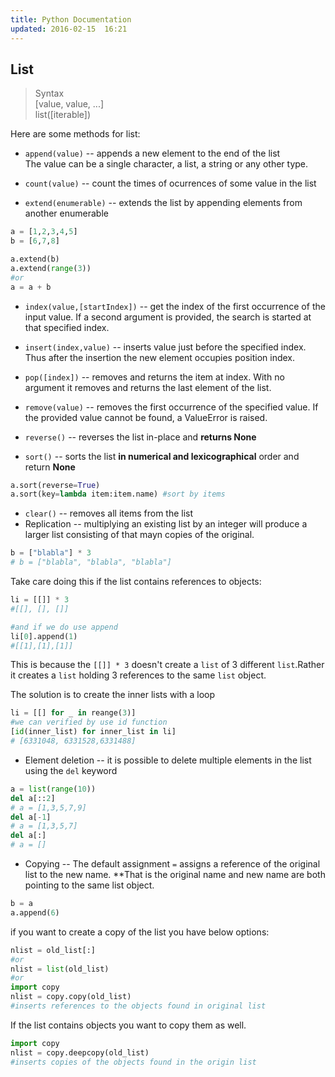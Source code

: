 ```yaml
---
title: Python Documentation
updated: 2016-02-15  16:21
---
```


## List

> Syntax   
> [value, value, ...]   
> list([iterable])

Here are some methods for list:

+ `append(value)` -- appends a new element to the end of the list   
The value can be a single character, a list, a string or any other type.

+ `count(value)` -- count the times of ocurrences of some value in the list   
+ `extend(enumerable)` -- extends the list by appending elements from another enumerable   

```python
a = [1,2,3,4,5]
b = [6,7,8]

a.extend(b)
a.extend(range(3))
#or
a = a + b
```
+ `index(value,[startIndex])` -- get the index of the first occurrence of the input value. If a second argument is provided, the search is started at that specified index.  

+ `insert(index,value)` --  inserts value just before the specified index. Thus after the insertion the new element occupies position index.   
+ `pop([index])` -- removes and returns the item at index. With no argument it removes and returns the last element of the list.   
+ `remove(value)` -- removes the first occurrence of the specified value. If the provided value cannot be found, a ValueError is raised.  
+ `reverse()` -- reverses the list in-place and **returns None**
+ `sort()`  -- sorts the list **in numerical and lexicographical** order and return **None**

```python
a.sort(reverse=True)
a.sort(key=lambda item:item.name) #sort by items
```

+ `clear()` -- removes all items from the list  
+ Replication -- multiplying an existing list by an integer will produce a larger list consisting of that mayn copies of the original.

```python
b = ["blabla"] * 3
# b = ["blabla", "blabla", "blabla"]
```
Take care doing this if the list contains references to objects:

```python
li = [[]] * 3
#[[], [], []]

#and if we do use append 
li[0].append(1)
#[[1],[1],[1]]
```
This is because the `[[]] * 3` doesn't create a `list` of 3 different `list`.Rather it creates a `list` holding 3 references to the same `list` object. 

The solution is to create the inner lists with a loop

```python
li = [[] for _ in reange(3)]
#we can verified by use id function
[id(inner_list) for inner_list in li]
# [6331048, 6331528,6331488]
```

+ Element deletion -- it is possible to delete multiple elements in the list using the `del` keyword

```python
a = list(range(10))
del a[::2]
# a = [1,3,5,7,9]
del a[-1]
# a = [1,3,5,7]
del a[:]
# a = []
```

+ Copying  -- The default assignment `=` assigns a reference of the original list to the new name. **That is the original name and new name are both pointing to the same list object. 

```python
b = a
a.append(6)
```

if you want to create a copy of the list you have below options:

```python
nlist = old_list[:]
#or
nlist = list(old_list)
#or
import copy
nlist = copy.copy(old_list) 
#inserts references to the objects found in original list
```

If the list contains objects you want to copy them as well.

```python
import copy
nlist = copy.deepcopy(old_list)
#inserts copies of the objects found in the origin list
```





